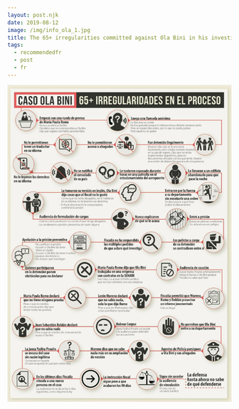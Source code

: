 ```yaml
---
layout: post.njk
date: 2019-08-12
image: /img/info_ola_1.jpg
title: The 65+ irregularities committed against Ola Bini in his investigation process
tags:
  - recommendedfr
  - post
  - fr
---
```


![65+ irregularities](/img/info_ola.jpg)
